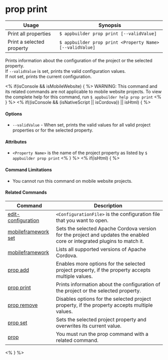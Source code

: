 prop print
==========

Usage | Synopsis
------|-------
Print all properties | `$ appbuilder prop print [--validValue]`
Print a selected property | `$ appbuilder prop print <Property Name> [--validValue]`

Prints information about the configuration of the project or the selected property.  
If `--validValue` is set, prints the valid configuration values.  
If not set, prints the current configuration. 

<% if(isConsole && isMobileWebsite) { %>
WARNING: This command and its related commands are not applicable to mobile website projects. To view the complete help for this command, run `$ appbuilder help prop print`
<% } %>
<% if((isConsole && (isNativeScript || isCordova)) || isHtml) { %>
#### Options
* `--validValue` - When set, prints the valid values for all valid project properties or for the selected property.

#### Attributes
* `<Property Name>` is the name of the project property as listed by `$ appbuilder prop print`
<% } %>
<% if(isHtml) { %> 
#### Command Limitations

* You cannot run this command on mobile website projects.

#### Related Commands

Command | Description
----------|----------
[edit-configuration](edit-configuration.html) | `<ConfigurationFile>` is the configuration file that you want to open.
[mobileframework set](mobileframework-set.html) | Sets the selected Apache Cordova version for the project and updates the enabled core or integrated plugins to match it.
[mobileframework](mobileframework.html) | Lists all supported versions of Apache Cordova.
[prop add](prop-add.html) | Enables more options for the selected project property, if the property accepts multiple values.
[prop print](prop-print.html) | Prints information about the configuration of the project or the selected property.
[prop remove](prop-remove.html) | Disables options for the selected project property, if the property accepts multiple values.
[prop set](prop-set.html) | Sets the selected project property and overwrites its current value.
[prop](prop.html) | You must run the prop command with a related command.
<% } %>